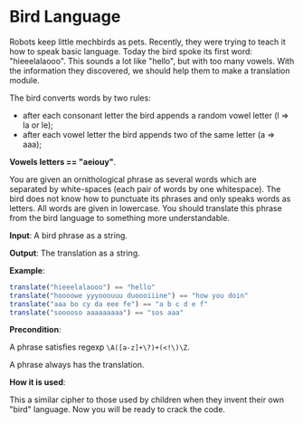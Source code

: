 # Bird Language

Robots keep little mechbirds as pets. Recently, they were trying to teach it how to speak basic language. Today the bird spoke its first word: "hieeelalaooo".
This sounds a lot like "hello", but with too many vowels. With the information they discovered, we should help them to make a translation module.

The bird converts words by two rules:

*   after each consonant letter the bird appends a random vowel letter (l ⇒ la or le);
*   after each vowel letter the bird appends two of the same letter (a ⇒ aaa);

**Vowels letters == "aeiouy"**.

You are given an ornithological phrase as several words which are separated by white-spaces (each pair of words by one whitespace).
The bird does not know how to punctuate its phrases and only speaks words as letters. All words are given in lowercase.
You should translate this phrase from the bird language to something more understandable.

**Input**: A bird phrase as a string.

**Output**: The translation as a string.

**Example**:

```javascript
translate("hieeelalaooo") == "hello"  
translate("hoooowe yyyooouuu duoooiiine") == "how you doin"  
translate("aaa bo cy da eee fe") == "a b c d e f"  
translate("sooooso aaaaaaaaa") == "sos aaa"  
```

**Precondition**:

A phrase satisfies regexp `\A([a-z]+\?)+(<!\)\Z`.

A phrase always has the translation.

**How it is used**:

This a similar cipher to those used by children when they invent their own "bird" language. Now you will be ready to crack the code.